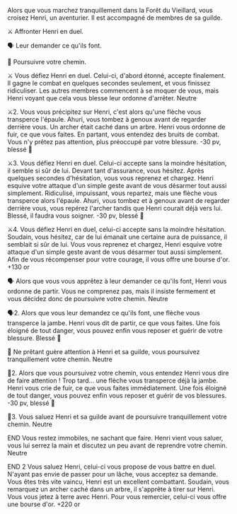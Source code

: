 Alors que vous marchez tranquillement dans la Forêt du Vieillard, vous croisez Henri, un aventurier. Il est accompagné de membres de sa guilde.

⚔️ Affronter Henri en duel.

🗣️ Leur demander ce qu'ils font.

🚶 Poursuivre votre chemin.

⚔️
Vous défiez Henri en duel. Celui-ci, d'abord étonné, accepte finalement. Il gagne le combat en quelques secondes seulement, et vous finissez ridiculiser. Les autres membres commencent à se moquer de vous, mais Henri voyant que cela vous blesse leur ordonne d'arrêter.
Neutre

⚔️2.
Vous vous précipitez sur Henri, c'est alors qu'une flèche vous transperce l'épaule. Ahuri, vous tombez à genoux avant de regarder derrière vous. Un archer était caché dans un arbre. Henri vous ordonne de fuir, ce que vous faites. En partant, vous entendez des bruits de combat. Vous n'y prêtez pas attention, plus préoccupé par votre blessure.
-30 pv, blessé 🤕

⚔️3.
Vous défiez Henri en duel. Celui-ci accepte sans la moindre hésitation, il semble si sûr de lui. Devant tant d'assurance, vous hésitez. Après quelques secondes d'hésitation, vous vous reprenez et chargez. Henri esquive votre attaque d'un simple geste avant de vous désarmer tout aussi simplement. Ridiculisé, impuissant, vous repartez, mais une flèche vous transperce alors l'épaule. Ahuri, vous tombez et à genoux avant de regarder derrière vous, vous repérez l'archer tandis que Henri courait déjà vers lui. Blessé, il faudra vous soigner.
-30 pv, blessé 🤕

⚔️4.
Vous défiez Henri en duel, celui-ci accepte sans la moindre hésitation. Soudain, vous hésitez, car de lui émanait une certaine aura de puissance, il semblait si sûr de lui. Vous vous reprenez et chargez, Henri esquive votre attaque d'un simple geste avant de vous désarmer tout aussi simplement. Afin de vous récompenser pour votre courage, il vous offre une bourse d'or. 
+130 or

🗣️
Alors que vous vous apprêtez à leur demander ce qu'ils font, Henri vous ordonne de partir. Vous ne comprenez pas, mais il insiste fermement et vous décidez donc de poursuivre votre chemin.
Neutre

🗣️2.
Alors que vous leur demandez ce qu'ils font, une flèche vous transperce la jambe. Henri vous dit de partir, ce que vous faites. Une fois éloigné de tout danger, vous pouvez enfin vous reposer et guérir de votre blessure.
Blessé 🤕

🚶
Ne prêtant guère attention à Henri et sa guilde, vous poursuivez tranquillement votre chemin.
Neutre

🚶2.
Alors que vous poursuivez votre chemin, vous entendez Henri vous dire de faire attention ! Trop tard... une flèche vous transperce déjà la jambe. Henri vous crie de fuir, ce que vous faites immédiatement. Une fois éloigné de tout danger, vous pouvez enfin vous reposer et guérir de vos blessures.
-30 pv, blessé 🤕

🚶3.
Vous saluez Henri et sa guilde avant de poursuivre tranquillement votre chemin.
Neutre

END
Vous restez immobiles, ne sachant que faire. Henri vient vous saluer, vous lui serrez la main et discutez un peu avant de reprendre votre chemin.
Neutre

END 2
Vous saluez Henri, celui-ci vous propose de vous battre en duel. N'ayant pas envie de passer pour un lâche, vous acceptez sa demande. Vous êtes très vite vaincu, Henri est un excellent combattant. Soudain, vous remarquez un archer caché dans un arbre, il s'apprête à tirer sur Henri. Vous vous jetez à terre avec Henri. Pour vous remercier, celui-ci vous offre une bourse d'or.
+220 or
